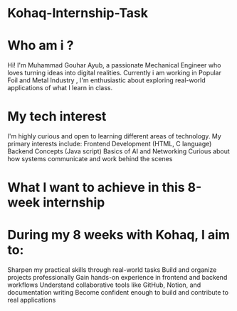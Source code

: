 # Kohaq-Internship-Task 
# Who am i ?
Hi! I'm Muhammad Gouhar Ayub, a passionate Mechanical Engineer  who loves turning ideas into digital realities. Currently  i am working in Popular Foil and Metal Industry , I'm enthusiastic about exploring real-world applications of what I learn in class.
# My tech interest
I'm highly curious and open to learning different areas of technology. My primary interests include:
Frontend Development (HTML, C language)
Backend Concepts (Java script)
Basics of AI and Networking Curious about how systems communicate and work behind the scenes
# What I want to achieve in this 8-week internship
# During my 8 weeks with Kohaq, I aim to:
Sharpen my practical skills through real-world tasks
Build and organize projects professionally
Gain hands-on experience in frontend and backend workflows
Understand collaborative tools like GitHub, Notion, and documentation writing
Become confident enough to build and contribute to real applications
